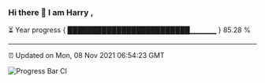 ### Hi there 👋 I am Harry , 

⏳ Year progress { █████████████████████████▁▁▁▁▁ } 85.28 %

---

⏰ Updated on Mon, 08 Nov 2021 06:54:23 GMT

![Progress Bar CI](https://github.com/duykhang68/duykhang68/workflows/Progress%20Bar%20CI/badge.svg)

